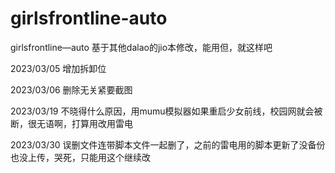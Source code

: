 # girlsfrontline-auto
girlsfrontline—auto
基于其他dalao的jio本修改，能用但，就这样吧

2023/03/05
增加拆卸位


2023/03/06
删除无关紧要截图

2023/03/19
不晓得什么原因，用mumu模拟器如果重启少女前线，校园网就会被断，很无语啊，打算用改用雷电

2023/03/30
误删文件连带脚本文件一起删了，之前的雷电用的脚本更新了没备份也没上传，哭死，只能用这个继续改
